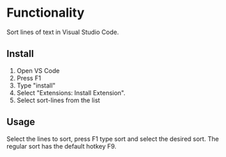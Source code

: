 # Functionality

Sort lines of text in Visual Studio Code.

## Install

1. Open VS Code
2. Press F1
3. Type "install"
4. Select "Extensions: Install Extension".
5. Select sort-lines from the list 

## Usage

Select the lines to sort, press F1 type sort and select the desired sort. The regular sort has the default hotkey F9. 
